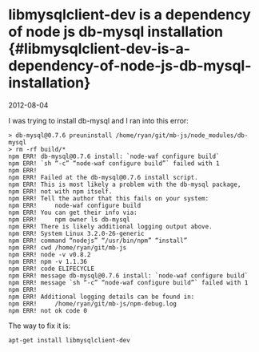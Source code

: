 # libmysqlclient-dev is a dependency of node js db-mysql installation {#libmysqlclient-dev-is-a-dependency-of-node-js-db-mysql-installation}

2012-08-04

I was trying to install db-mysql and I ran into this error:

```ShellSession
> db-mysql@0.7.6 preuninstall /home/ryan/git/mb-js/node_modules/db-mysql
> rm -rf build/*
npm ERR! db-mysql@0.7.6 install: `node-waf configure build`
npm ERR! `sh “-c” “node-waf configure build”` failed with 1
npm ERR!
npm ERR! Failed at the db-mysql@0.7.6 install script.
npm ERR! This is most likely a problem with the db-mysql package,
npm ERR! not with npm itself.
npm ERR! Tell the author that this fails on your system:
npm ERR!     node-waf configure build
npm ERR! You can get their info via:
npm ERR!     npm owner ls db-mysql
npm ERR! There is likely additional logging output above.
npm ERR! System Linux 3.2.0-26-generic
npm ERR! command “nodejs” “/usr/bin/npm” “install”
npm ERR! cwd /home/ryan/git/mb-js
npm ERR! node -v v0.8.2
npm ERR! npm -v 1.1.36
npm ERR! code ELIFECYCLE
npm ERR! message db-mysql@0.7.6 install: `node-waf configure build`
npm ERR! message `sh “-c” “node-waf configure build”` failed with 1
npm ERR! 
npm ERR! Additional logging details can be found in:
npm ERR!     /home/ryan/git/mb-js/npm-debug.log
npm ERR! not ok code 0
```

The way to fix it is:

```ShellSession
apt-get install libmysqlclient-dev
```
